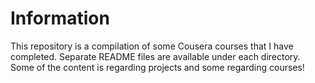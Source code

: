 # Information
This repository is a compilation of some Cousera courses that I have completed. Separate README files are available under each directory.  
Some of the content is regarding projects and some regarding courses!  
